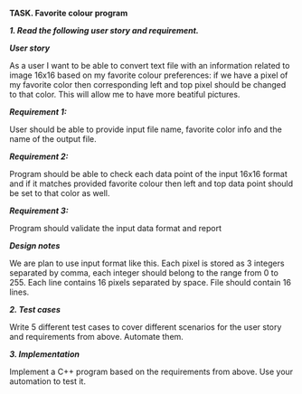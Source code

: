 **TASK. Favorite colour program**

***1. Read the following user story and requirement.***

***User story***

As a user I want to be able to convert text file with an information related to image 16x16 based on my favorite colour preferences: if we have a pixel of my favorite color then corresponding left and top pixel should be changed to that color. This will allow me to have more beatiful pictures.


***Requirement 1:***

User should be able to provide input file name, favorite color info and the name of the output file.

***Requirement 2:***

Program should be able to check each data point of the input 16x16 format and if it matches provided favorite colour then left and top data point should be set to that color as well.

***Requirement 3:***

Program should validate the input data format and report 

***Design notes***

We are plan to use input format like this. Each pixel is stored as 3 integers separated by comma, each integer should belong to the range from 0 to 255. Each line contains 16 pixels separated by space. File should contain 16 lines.


***2. Test cases***

Write 5 different test cases to cover different scenarios for the user story and requirements from above. Automate them.

***3. Implementation***

Implement a C++ program based on the requirements from above. Use your automation to test it.

